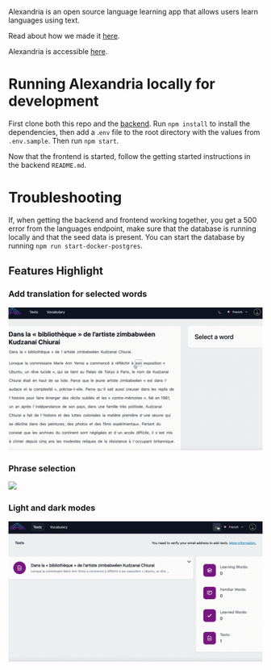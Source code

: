 Alexandria is an open source language learning app that allows users learn languages using text.

Read about how we made it [here](https://alexandria-reader.github.io/).

Alexandria is accessible [here](https://tryalexandria.com/).

# Running Alexandria locally for development

First clone both this repo and the [backend](https://github.com/alexandria-reader/backend).
Run `npm install` to install the dependencies, then add a .`env` file to the root directory with the values from `.env.sample`.
Then run `npm start`.

Now that the frontend is started, follow the getting started instructions in the backend `README.md`.

# Troubleshooting

If, when getting the backend and frontend working together, you get a 500 error from the languages endpoint, make sure that the database is running locally and that the seed data is present. You can start the database by running `npm run start-docker-postgres`.

## Features Highlight

### Add translation for selected words

![](src/assets/set-translation.gif)

### Phrase selection

![](src/assets/phrase-selection.gif)

### Light and dark modes

![](src/assets/light-dark.gif)
